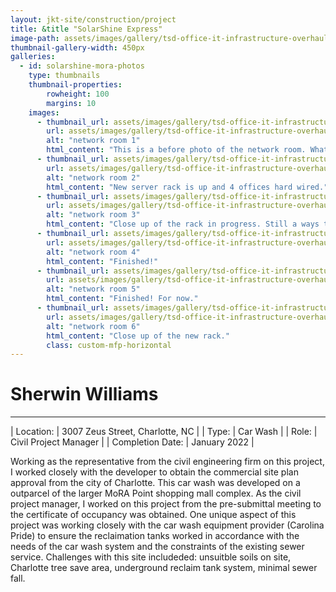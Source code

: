 ```yaml
---
layout: jkt-site/construction/project
title: &title "SolarShine Express"
image-path: assets/images/gallery/tsd-office-it-infrastructure-overhaul/001.jpg
thumbnail-gallery-width: 450px
galleries:
  - id: solarshine-mora-photos
    type: thumbnails
    thumbnail-properties:
        rowheight: 100
        margins: 10
    images:
      - thumbnail_url: assets/images/gallery/tsd-office-it-infrastructure-overhaul/001-th.jpg
        url: assets/images/gallery/tsd-office-it-infrastructure-overhaul/001.jpg
        alt: "network room 1"
        html_content: "This is a before photo of the network room. What a mess!"
      - thumbnail_url: assets/images/gallery/tsd-office-it-infrastructure-overhaul/002-th.jpg
        url: assets/images/gallery/tsd-office-it-infrastructure-overhaul/002.jpg
        alt: "network room 2"
        html_content: "New server rack is up and 4 offices hard wired."
      - thumbnail_url: assets/images/gallery/tsd-office-it-infrastructure-overhaul/003-th.jpg
        url: assets/images/gallery/tsd-office-it-infrastructure-overhaul/003.jpg
        alt: "network room 3"
        html_content: "Close up of the rack in progress. Still a ways to go."
      - thumbnail_url: assets/images/gallery/tsd-office-it-infrastructure-overhaul/004-th.jpg
        url: assets/images/gallery/tsd-office-it-infrastructure-overhaul/004.jpg
        alt: "network room 4"
        html_content: "Finished!"
      - thumbnail_url: assets/images/gallery/tsd-office-it-infrastructure-overhaul/005-th.jpg
        url: assets/images/gallery/tsd-office-it-infrastructure-overhaul/005.jpg
        alt: "network room 5"
        html_content: "Finished! For now."
      - thumbnail_url: assets/images/gallery/tsd-office-it-infrastructure-overhaul/006-th.jpg
        url: assets/images/gallery/tsd-office-it-infrastructure-overhaul/006.jpg
        alt: "network room 6"
        html_content: "Close up of the new rack."
        class: custom-mfp-horizontal
---
```


# Sherwin Williams
---

| Location:			| 3007 Zeus Street, Charlotte, NC |
| Type:				| Car Wash |
| Role:				| Civil Project Manager  |
| Completion Date:	| January 2022  |


Working as the representative from the civil engineering firm on this project, I worked closely with the developer to obtain the commercial site
plan approval from the city of Charlotte. This car wash was developed on a outparcel of the larger MoRA Point shopping mall complex. As the civil
project manager, I worked on this project from the pre-submittal meeting to the certificate of occupancy was obtained. One unique aspect of this
project was working closely with the car wash equipment provider (Carolina Pride) to ensure the reclaimation tanks worked in accordance with the
needs of the car wash system and the constraints of the existing sewer service. Challenges with this site includeded: unsuitble soils on site,
Charlotte tree save area, underground reclaim tank system, minimal sewer fall.